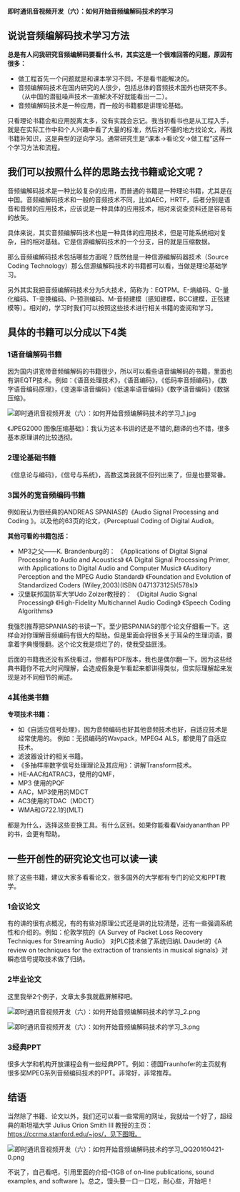 **即时通讯音视频开发（六）：如何开始音频编解码技术的学习**

## 说说音频编解码技术学习方法


**总是有人问我研究音频编解码要看什么书，其实这是一个很难回答的问题，原因有很多：**



- 做工程首先一个问题就是和课本学习不同，不是看书能解决的。
- 音频编解码技术在国内研究的人很少，包括总体的音频技术国外也研究不多。（从中国的潜艇噪声技术一直解决不好就能看出一二）。
- 音频编解码技术是一种应用，而一般的书籍都是讲理论基础。


只看理论书籍会和应用脱离太多，没有实践会忘记。我当初看书也是从工程入手，就是在实际工作中和个人兴趣中看了大量的标准，然后对不懂的地方找论文，再找书籍补知识，这是典型的逆向学习。通常研究生是“课本->看论文->做工程”这样一个学习方法和流程。

## 我们可以按照什么样的思路去找书籍或论文呢？


音频编解码技术是一种比较复杂的应用，而普通的书籍是一种理论书籍，尤其是在中国。音频编解码技术和一般的音频技术不同，比如AEC，HRTF，后者分别是语音和音频的应用技术，应该说是一种具体的应用技术，相对来说查资料还是容易有的放矢。

具体来说，其实音频编解码技术也是一种具体的应用技术，但是可能系统相对复杂，目的相对基础。它是信源编解码技术的一个分支，目的就是压缩数据。

那么音频编解码技术包括哪些方面呢？既然他是一种信源编解码器技术（Source Coding Technology）那么信源编解码技术的书籍都可以看，当做是理论基础学习。

另外其实我把音频编解码技术分为5大技术，简称为：EQTPM。E-熵编码、Q-量化编码、T-变换编码、P-预测编码、M-音频建模（感知建模，BCC建模，正弦建模等）。相对的，学习时我们可以按照这些技术进行相关书籍的查阅和学习。

## 具体的书籍可以分成以下4类



### 1语音编解码书籍


因为国内讲宽带音频编解码的书籍很少，所以可以看些语音编解码的书籍，里面也有讲EQTP技术。例如：《语音处理技术》，《语音编码》，《低码率音频编码》，《数字语音编码原理》，《变速率语音编码》《低速率语音编码》《数字语音编码》《数据压缩》。



![即时通讯音视频开发（六）：如何开始音频编解码技术的学习_1.jpg](imgs/112140k9k3jnuzy99n4ln2.jpg)



《JPEG2000 图像压缩基础》：我认为这本书讲的还是不错的,翻译的也不错，很多基本原理讲的比较透彻。



### 2理论基础书籍


《信息论与编码》，《信号与系统》，高数这类我就不但列出来了，但是也要常番。



### 3国外的宽音频编码书籍


例如我认为很经典的ANDREAS SPANIAS的《Audio Signal Processing and Coding 》。以及他的63页的论文，《Perceptual Coding of Digital Audio》。

**其他可看的书籍包括：**

- MP3之父——K. Brandenburg的：
  《Applications of Digital Signal Processing to Audio and Acoustics》
  《A Digital Signal Processing Primer, with Applications to Digital Audio and Computer Music》
  《Auditory Perception and the MPEG Audio Standard》
  《Foundation and Evolution of Standardized Coders (Wiley,2003)(ISBN 0471373125)(578s)》
- 汉堡联邦国防军大学Udo Zolzer教授的：
  《Digital Audio Signal Processing》
  《High-Fidelity Multichannel Audio Coding》
  《Speech Coding Algorithms》



我强烈推荐把SPANIAS的书读一下。至少把SPANIAS的那个论文仔细看一下。这样会对你理解音频编码有很大的帮助。但是里面会将很多关于耳朵的生理词语，要拿着字典慢慢翻。这个论文我是烦烂了的，使我受益匪浅。

后面的书籍我还没有系统看过，但都有PDF版本，我也是偶尔翻一下。因为这些经典书籍你不花大时间理解，会造成假象是乍看起来都讲得类似，但实际理解起来发现是对不同细节的阐述。



### 4其他类书籍


**专项技术书籍：**

- 如《自适应信号处理》，因为音频编码也好其他音频技术也好，自适应技术是经常使用的。
  例如：无损编码的Wavpack，MPEG4 ALS，都使用了自适应技术。
- 滤波器设计的相关书籍。
- 《多抽样率数字信号处理理论及其应用》：讲解Transform技术。
- HE-AAC和ATRAC3，使用的QMF，
- MP3 使用的PQF
- AAC，MP3使用的MDCT
- AC3使用的TDAC（MDCT）
- WMA和G722.1的(MLT)


都是为什么，选择这些变换工具。有什么区别。如果你能看看Vaidyananthan PP的书，会更有帮助。

## 一些开创性的研究论文也可以读一读


除了这些书籍，建议大家多看看论文，很多国外的大学都有专门的论文和PPT教学。



### 1会议论文


有的讲的很有点概况，有的有些对原理公式还是讲的比较清楚，还有一些强调系统性和介绍的。例如：伦敦学院的《A Survey of Packet Loss Recovery Techniques for Streaming Audio》 对PLC技术做了系统归纳L Daudet的《A review on techniques for the extraction of transients in musical signals》对瞬态信号提取技术做了归纳。



### 2毕业论文


这里我举2个例子，文章太多我就截屏解释吧。



![即时通讯音视频开发（六）：如何开始音频编解码技术的学习_2.png](imgs/122718vprepyurdzwyyiee.png)



![即时通讯音视频开发（六）：如何开始音频编解码技术的学习_3.png](imgs/122721iofsyw8oibfywfsy.png)





### 3经典PPT


很多大学和机构开放课程会有一些经典PPT。例如：德国Fraunhofer的主页就有很多奖MPEG系列音频编码技术的PPT。非常好，非常推荐。

## 结语


当然除了书籍、论文以外，我们还可以看一些常用的网址，我就给一个好了，超经典的斯坦福大学 Julius Orion Smith III 教授的主页：https://ccrma.stanford.edu/~jos/，见下图哦。



![即时通讯音视频开发（六）：如何开始音频编解码技术的学习_QQ20160421-0.png](imgs/123126av07mzchghzi1cyp.png)



不说了，自己看吧，引用里面的介绍–(1GB of on-line publications, sound examples, and software )。总之，馒头要一口一口吃，耐心些，开始吧！